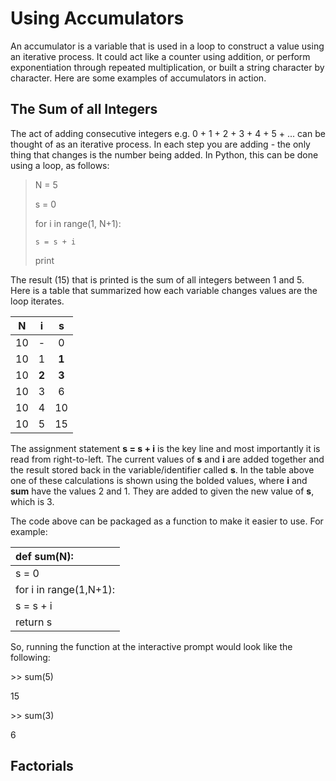 # Using Accumulators

An accumulator is a variable that is used in a loop to construct a value using an iterative process.  It could act like a counter using addition, or perform exponentiation through repeated multiplication, or built a string character by character.  Here are some examples of accumulators in action.

## The Sum of all Integers

The act of adding consecutive integers e.g. 0 + 1 + 2 + 3 + 4 + 5 + ... can be thought of as an iterative process.  In each step you are adding - the only thing that changes is the number being added.  In Python, this can be done using a loop, as follows:

> N = 5
>
> s = 0
>
> for i in range\(1, N+1\):
>
>     s = s + i
>
> print

The result \(15\) that is printed is the sum of all integers between 1 and 5.  Here is a table that summarized how each variable changes values are the loop iterates.

| N | i | s |
| :---: | :---: | :---: |
| 10 | - | 0 |
| 10 | 1 | **1** |
| 10 | **2** | **3** |
| 10 | 3 | 6 |
| 10 | 4 | 10 |
| 10 | 5 | 15 |

The assignment statement **s = s + i** is the key line and most importantly it is read from right-to-left.  The current values of **s** and **i** are added together and the result stored back in the variable/identifier called **s**.  In the table above one of these calculations is shown using the bolded values, where **i** and **sum** have the values 2 and 1.  They are added to given the new value of **s**, which is 3.

The code above can be packaged as a function to make it easier to use.  For example:

| def sum\(N\): |
| :--- |
| s = 0 |
| for i in range\(1,N+1\): |
| s = s + i |
| return s |

So, running the function at the interactive prompt would look like the following:

&gt;&gt; sum\(5\)

15

&gt;&gt; sum\(3\)

6

## Factorials



